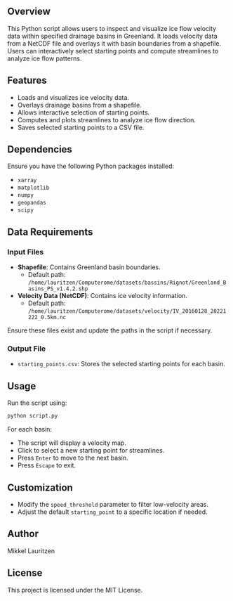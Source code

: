 ## Overview
This Python script allows users to inspect and visualize ice flow velocity data within specified drainage basins in Greenland. It loads velocity data from a NetCDF file and overlays it with basin boundaries from a shapefile. Users can interactively select starting points and compute streamlines to analyze ice flow patterns.

## Features
- Loads and visualizes ice velocity data.
- Overlays drainage basins from a shapefile.
- Allows interactive selection of starting points.
- Computes and plots streamlines to analyze ice flow direction.
- Saves selected starting points to a CSV file.

## Dependencies
Ensure you have the following Python packages installed:

- `xarray`
- `matplotlib`
- `numpy`
- `geopandas`
- `scipy`

## Data Requirements
### Input Files
- **Shapefile**: Contains Greenland basin boundaries.
  - Default path: `/home/lauritzen/Computerome/datasets/bassins/Rignot/Greenland_Basins_PS_v1.4.2.shp`
- **Velocity Data (NetCDF)**: Contains ice velocity information.
  - Default path: `/home/lauritzen/Computerome/datasets/velocity/IV_20160128_20221222_0.5km.nc`

Ensure these files exist and update the paths in the script if necessary.

### Output File
- `starting_points.csv`: Stores the selected starting points for each basin.

## Usage
Run the script using:
```sh
python script.py
```
For each basin:
- The script will display a velocity map.
- Click to select a new starting point for streamlines.
- Press `Enter` to move to the next basin.
- Press `Escape` to exit.

## Customization
- Modify the `speed_threshold` parameter to filter low-velocity areas.
- Adjust the default `starting_point` to a specific location if needed.

## Author
Mikkel Lauritzen

## License
This project is licensed under the MIT License.

